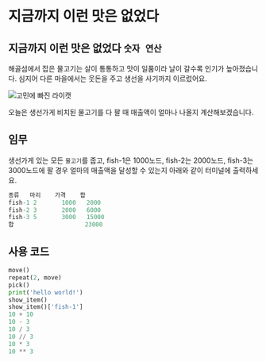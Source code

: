 # 지금까지 이런 맛은 없었다

## 지금까지 이런 맛은 없었다 `숫자 연산`

해골섬에서 잡은 물고기는 살이 통통하고 맛이 일품이라 날이 갈수록 인기가 높아졌습니다. 심지어 다른 마을에서는 웃돈을 주고 생선을 사기까지 이르렀어요.

![고민에 빠진 라이캣](./story3-1.png)

오늘은 생선가게 비치된 물고기를 다 팔 때 매출액이 얼마나 나올지 계산해보겠습니다.

## 임무

생선가게 있는 모든 `물고기`를 줍고, fish-1은 1000노드, fish-2는 2000노드, fish-3는 3000노드에 팔 경우 얼마의 매출액을 달성할 수 있는지 아래와 같이 터미널에 출력하세요.
```python
종류   마리    가격    합
fish-1 2       1000   2000
fish-2 3       2000   6000
fish-3 5       3000   15000
합                    23000
```

## 사용 코드

```python
move()
repeat(2, move)
pick()
print('hello world!')
show_item()
show_item()['fish-1']
10 + 10
10 - 3
10 / 3
10 // 3
10 * 3
10 ** 3
```